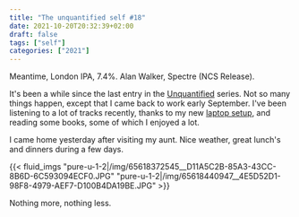 ```yaml
---
title: "The unquantified self #18"
date: 2021-10-20T20:32:39+02:00
draft: false
tags: ["self"]
categories: ["2021"]
---
```


Meantime, London IPA, 7.4%. Alan Walker, Spectre (NCS Release).

It's been a while since the last entry in the [Unquantified](/post/unquantified-self-017/) series. Not so many things happen, except that I came back to work early September. I've been listening to a lot of tracks recently, thanks to my new [laptop setup](/post/music-setup/), and reading some books, some of which I enjoyed a lot.

I came home yesterday after visiting my aunt. Nice weather, great lunch's and dinners during a few days.

{{< fluid_imgs
  "pure-u-1-2|/img/65618372545__D11A5C2B-85A3-43CC-8B6D-6C593094ECF0.JPG"
  "pure-u-1-2|/img/65618440947__4E5D52D1-98F8-4979-AEF7-D100B4DA19BE.JPG" >}}

Nothing more, nothing less.
